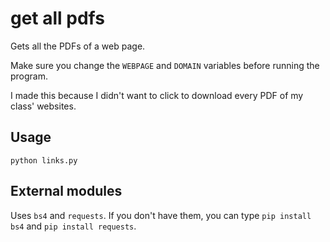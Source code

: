 # get all pdfs
Gets all the PDFs of a web page. 

Make sure you change the `WEBPAGE` and `DOMAIN` variables before running the program.

I made this because I didn't want to click to download every PDF of my class' websites.

## Usage
```
python links.py
```

## External modules
Uses `bs4` and `requests`. If you don't have them, you can type `pip install bs4` and `pip install requests`.
